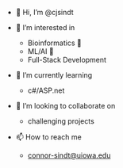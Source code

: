 - 👋 Hi, I’m @cjsindt
- 👀 I’m interested in 
  - Bioinformatics 🦠
  - ML/AI 🧠
  - Full-Stack Development
  
- 🌱 I’m currently learning
  - c#/ASP.net
  
- 💞️ I’m looking to collaborate on
  - challenging projects
  
- 📫 How to reach me
  - connor-sindt@uiowa.edu

<!---
cjsindt/cjsindt is a ✨ special ✨ repository because its `README.md` (this file) appears on your GitHub profile.
You can click the Preview link to take a look at your changes.
--->
